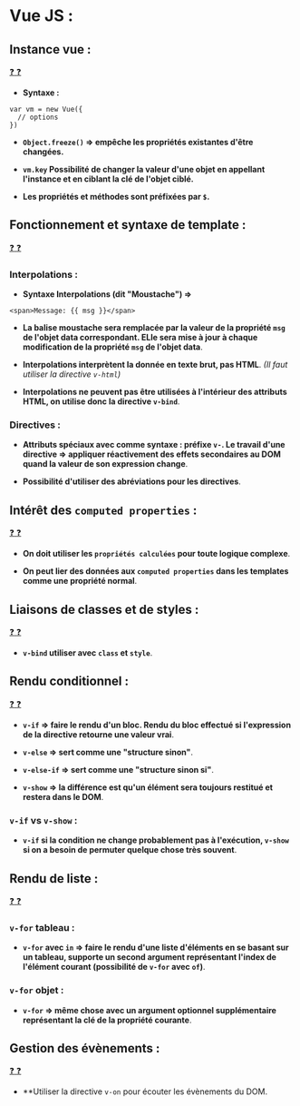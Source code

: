 # Vue JS :

## Instance vue :

[:question: :question:](instanceVue.md)

* **Syntaxe :**

```
var vm = new Vue({
  // options
})
```

* **`Object.freeze()` => empêche les propriétés existantes d'être changées.**

* **`vm.key` Possibilité de changer la valeur d'une objet en appellant l'instance et en ciblant la clé de l'objet ciblé.**

* **Les propriétés et méthodes sont préfixées par `$`.**

## Fonctionnement et syntaxe de template :

[:question: :question:](syntaxeTemplate.md)

### Interpolations :

* **Syntaxe Interpolations (dit "Moustache") =>**

```
<span>Message: {{ msg }}</span>
```

* **La balise moustache sera remplacée par la valeur de la propriété `msg` de l'objet data correspondant. ELle sera mise à jour à chaque modification de la propriété `msg` de l'objet data**.

* **Interpolations interprètent la donnée en texte brut, pas HTML**. *(Il faut utiliser la directive `v-html`)*

* **Interpolations ne peuvent pas être utilisées à l'intérieur des attributs HTML, on utilise donc la directive `v-bind`**.


### Directives :

* **Attributs spéciaux avec comme syntaxe : préfixe `v-`. Le travail d'une directive => appliquer réactivement des effets secondaires au DOM quand la valeur de son expression change**.

* **Possibilité d'utiliser des abréviations pour les directives**.

## Intérêt des `computed properties` :

[:question: :question:](computedProperties.md)

* **On doit utiliser les `propriétés calculées` pour toute logique complexe**.

* **On peut lier des données aux `computed properties` dans les templates comme une propriété normal**.

## Liaisons de classes et de styles :

[:question: :question:](liaisonsClassesEtStyles.md)

* **`v-bind` utiliser avec `class` et `style`**.

## Rendu conditionnel :

[:question: :question:](renduConditionnel.md)

* **`v-if` => faire le rendu d'un bloc. Rendu du bloc effectué si l'expression de la directive retourne une valeur vrai**.

* **`v-else` => sert comme une "structure sinon"**.

* **`v-else-if` => sert comme une "structure sinon si"**.

* **`v-show` => la différence est qu'un élément sera toujours restitué et restera dans le DOM**.

### `v-if` vs `v-show` :

* **`v-if` si la condition ne change probablement pas à l'exécution, `v-show` si on a besoin de permuter quelque chose très souvent**.

## Rendu de liste :

[:question: :question:](renduListe.md)

### `v-for` tableau :

* **`v-for` avec `in` => faire le rendu d'une liste d'éléments en se basant sur un tableau, supporte un second argument représentant l'index de l'élément courant (possibilité de `v-for` avec `of`)**.

### `v-for` objet :

* **`v-for` => même chose avec un argument optionnel supplémentaire représentant la clé de la propriété courante**.

## Gestion des évènements :

[:question: :question:](gestionEvenements.md)

* **Utiliser la directive `v-on` pour écouter les évènements du DOM.
